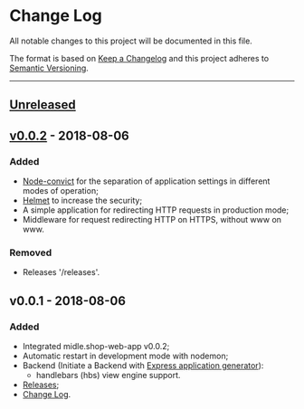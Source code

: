 # Change Log

All notable changes to this project will be documented in this file.

The format is based on [Keep a Changelog](http://keepachangelog.com/)
and this project adheres to [Semantic Versioning](http://semver.org/).

***

## [Unreleased]

## [v0.0.2] - 2018-08-06
### Added
- [Node-convict](https://www.npmjs.com/package/convict) for the separation
of application settings in different modes of operation;
- [Helmet](https://www.npmjs.com/package/helmet) to increase the security;
- A simple application for redirecting HTTP requests in production mode;
- Middleware for request redirecting HTTP on HTTPS, without www on www.

### Removed
- Releases '/releases'.

## v0.0.1 - 2018-08-06
### Added
- Integrated midle.shop-web-app v0.0.2;
- Automatic restart in development mode with nodemon;
- Backend (Initiate a Backend with
[Express application generator](http://expressjs.com/starter/generator.html)):
    - handlebars (hbs) view engine support.
- [Releases](/releases);
- [Change Log](/changelog).

[Unreleased]: https://github.com/midle-shop/midle.shop-web-app/compare/v0.0.2...HEAD
[v0.0.2]: https://github.com/midle-shop/midle.shop-web-app/compare/v0.0.1...v0.0.2
